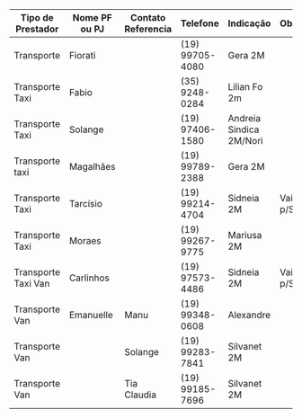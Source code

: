 | Tipo de Prestador   | Nome PF ou PJ | Contato Referencia | Telefone        | Indicação               | Observ.  |
| ------------------- | ------------- | ------------------ | --------------- | ----------------------- | -------- |
| Transporte          | Fiorati       |                    | (19) 99705-4080 | Gera 2M                 |          |
| Transporte Taxi     | Fabio         |                    | (35) 9248-0284  | Lilian Fo 2m            |          |
| Transporte Taxi     | Solange       |                    | (19) 97406-1580 | Andreia Sindica 2M/Nori |          |
| Transporte taxi     | Magalhães     |                    | (19) 99789-2388 | Gera 2M                 |          |
| Transporte Taxi     | Tarcísio      |                    | (19) 99214-4704 | Sidneia 2M              | Vai p/SP |
| Transporte Taxi     | Moraes        |                    | (19) 99267-9775 | Mariusa 2M              |          |
| Transporte Taxi Van | Carlinhos     |                    | (19) 97573-4486 | Sidneia 2M              | Vai p/SP |
| Transporte Van      | Emanuelle     | Manu               | (19) 99348-0608 | Alexandre               |          |
| Transporte Van      |               | Solange            | (19) 99283-7841 | Silvanet 2M             |          |
| Transporte Van      |               | Tia Claudia        | (19) 99185-7696 | Silvanet 2M             |          |